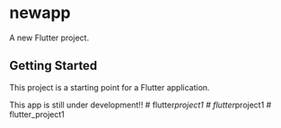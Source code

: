# newapp

A new Flutter project.

## Getting Started

This project is a starting point for a Flutter application.



This app is still under development!!
#   f l u t t e r _ p r o j e c t 1 
 
 #   f l u t t e r _ p r o j e c t 1 
 
 #   f l u t t e r _ p r o j e c t 1 
 
 

